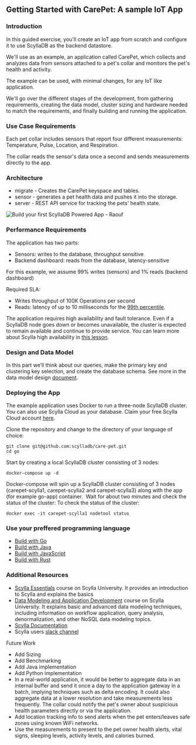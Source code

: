 Getting Started with CarePet: A sample IoT App
----------------------------------------------

### Introduction

In this guided exercise, you'll create an IoT app from scratch and configure it
to use ScyllaDB as the backend datastore.

We'll use as an example, an application called CarePet, which collects and
analyzes data from sensors attached to a pet's collar and monitors the pet's
health and activity.

The example can be used, with minimal changes, for any IoT like application.

We'll go over the different stages of the development, from gathering
requirements, creating the data model, cluster sizing and hardware needed to
match the requirements, and finally building and running the application. 

### Use Case Requirements

Each pet collar includes sensors that report four different measurements:
Temperature, Pulse, Location, and Respiration.

The collar reads the sensor's data once a second and sends measurements
directly to the app.

### Architecture

-   migrate - Creates the CarePet keyspace and tables.
-   sensor - generates a pet health data and pushes it into the
    storage.
-   server - REST API service for tracking the pets' health
    state.

![Build your first ScyllaDB Powered App - Raouf](https://user-images.githubusercontent.com/13738772/158378310-11a39630-b390-4df0-8096-2c1751e56570.jpg)


### Performance Requirements

The application has two parts:

-   Sensors: writes to the database, throughput sensitive
-   Backend dashboard: reads from the database, latency-sensitive

For this example, we assume 99% writes (sensors) and 1% reads (backend dashboard)

Required SLA:

-   Writes throughput of 100K Operations per second
-   Reads: latency of up to 10 milliseconds for the
    [99th percentile](https://engineering.linkedin.com/performance/who-moved-my-99th-percentile-latency).

The application requires high availability and fault tolerance. Even if a
ScyllaDB node goes down or becomes unavailable, the cluster is expected to
remain available and continue to provide service. You can learn more about
Scylla high availability in [this lesson](https://university.scylladb.com/courses/scylla-essentials-overview/lessons/high-availability/). 

### Design and Data Model

In this part  we’ll think about our queries, make the primary key and
clustering key selection, and create the database schema. See more in the data
model design [document](./design_and_data_model.md).

### Deploying the App 

The example application uses Docker to run a three-node ScyllaDB cluster. You can also use Scylla Cloud as your database.
Claim your free Scylla Cloud account [here](https://scylladb.com/cloud).

Clone the repository and change to the directory of your language of choice:
```
git clone git@github.com:scylladb/care-pet.git
cd go
```

Start by creating a local ScyllaDB cluster consisting of 3 nodes:

`docker-compose up -d`

Docker-compose will spin up a ScyllaDB cluster consisting of 3 nodes (carepet-scylla1, carepet-scylla2 and carepet-scylla3) along with the app (for example go-app) container.  Wait for about two minutes and check the status of the cluster:
To check the status of the cluster:

`docker exec -it carepet-scylla1 nodetool status`

### Use your preffered programming language

- [Build with Go](/build-with-go.md)
- [Build with Java](/build-with-java.md)
- [Build with JavaScript](/build-with-javascript.md)
- [Build with Rust](/build-with-rust.md)


### Additional Resources

-   [Scylla Essentials](https://university.scylladb.com/courses/scylla-essentials-overview/) course on Scylla University. It provides an introduction to Scylla and explains the basics
-   [Data Modeling and Application Development](https://university.scylladb.com/courses/data-modeling/) course on Scylla University. It explains basic and advanced data modeling techniques, including information on workflow application, query analysis, denormalization, and other NoSQL data modeling topics.
-   [Scylla Documentation](https://docs.scylladb.com/)
-   Scylla users [slack channel](http://slack.scylladb.com/)

Future Work

-   Add Sizing
-   Add Benchmarking
-   Add Java implementation
-   Add Python implementation
-   In a real-world application, it would be better to aggregate data in an internal buffer and send it once a day to the application gateway in a batch, implying techniques such as delta encoding. It could also aggregate data at a lower resolution and take measurements less frequently. The collar could notify the pet's owner about suspicious health parameters directly or via the application. 
-   Add location tracking info to send alerts when the pet enters/leaves safe zones using known WiFi networks.
-   Use the measurements to present to the pet owner health alerts, vital signs, sleeping levels, activity levels, and calories burned.
